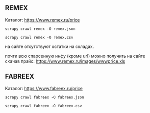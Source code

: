 
## REMEX

Каталог: https://www.remex.ru/price
```shell
scrapy crawl remex -O remex.json
```
```shell
scrapy crawl remex -O remex.csv
```
на сайте отсутствуют остатки на складах.

почти всю спарсенную инфу (кроме  url) можно получить на сайте скачав прайс: https://www.remex.ru/images/wwwprice.xls



## FABREEX

Каталог: https://www.fabreex.ru/price
```shell
scrapy crawl fabreex -O fabreex.json
```
```shell
scrapy crawl fabreex -O fabreex.csv
```
